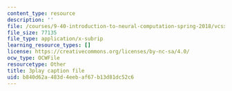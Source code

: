 ```yaml
---
content_type: resource
description: ''
file: /courses/9-40-introduction-to-neural-computation-spring-2018/vcsxCFSLyP8_captions.vtt
file_size: 77135
file_type: application/x-subrip
learning_resource_types: []
license: https://creativecommons.org/licenses/by-nc-sa/4.0/
ocw_type: OCWFile
resourcetype: Other
title: 3play caption file
uid: b840d62a-483d-4eeb-af67-b13d81dc52c6
---
```

